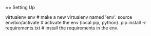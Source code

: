 == Setting Up

virtualenv env                   # make a new virtualenv named 'env'.
source env/bin/activate          # activate the env (local pip, python).
pip install -r requirements.txt  # install the requirements in the env.
